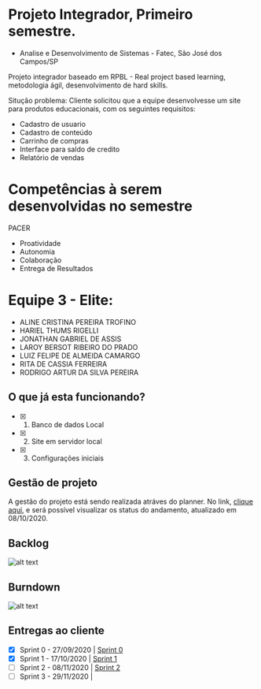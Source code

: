 # Projeto Integrador, Primeiro semestre.
- Analise e Desenvolvimento de Sistemas - Fatec, São José dos Campos/SP

Projeto integrador baseado em RPBL - Real project based learning, metodologia ágil, desenvolvimento de hard skills.

Situção problema: Cliente solicitou que a equipe desenvolvesse um site para produtos educacionais, com os seguintes requisitos:

* Cadastro de usuario
* Cadastro de conteúdo
* Carrinho de compras
* Interface para saldo de credito
* Relatório de vendas

# Competências à serem desenvolvidas no semestre

PACER

* Proatividade
* Autonomia
* Colaboração
* Entrega de Resultados

# Equipe 3 - Elite:

* ALINE CRISTINA PEREIRA TROFINO
* HARIEL THUMS RIGELLI
* JONATHAN GABRIEL DE ASSIS
* LAROY BERSOT RIBEIRO DO PRADO
* LUIZ FELIPE DE ALMEIDA CAMARGO
* RITA DE CASSIA FERREIRA
* RODRIGO ARTUR DA SILVA PEREIRA

## O que já esta funcionando?

- [x] 1. Banco de dados Local
- [x] 2. Site em servidor local
- [x] 3. Configurações iniciais


## Gestão de projeto

A gestão do projeto está sendo realizada atráves do planner. No link, [clique aqui](https://github.com/HarielThums/ProjetoIntegrador01/tree/main/Planner%20-%20Gest%C3%A3o%20do%20Projeto), e será possível visualizar os status do andamento, atualizado em 08/10/2020.

## Backlog

![alt text](https://github.com/HarielThums/ProjetoIntegrador01/blob/main/Backlog.png)

## Burndown

![alt text](https://github.com/HarielThums/ProjetoIntegrador01/blob/main/Burndown.png)

## Entregas ao cliente

- [x] Sprint 0 - 27/09/2020 | [Sprint 0](https://github.com/HarielThums/ProjetoIntegrador01/tree/main/Sprint0)
- [x] Sprint 1 - 17/10/2020 | [Sprint 1](https://github.com/HarielThums/ProjetoIntegrador01/tree/main/Sprint1)
- [ ] Sprint 2 - 08/11/2020 | [Sprint 2](https://github.com/HarielThums/ProjetoIntegrador01/tree/main/Sprint2)
- [ ] Sprint 3 - 29/11/2020 | 
